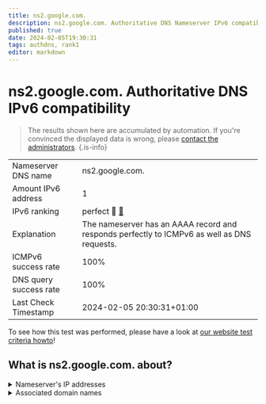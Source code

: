 ```yaml
---
title: ns2.google.com.
description: ns2.google.com. Authoritative DNS Nameserver IPv6 compatibility
published: true
date: 2024-02-05T19:30:31
tags: authdns, rank1
editor: markdown
---
```


# ns2.google.com. Authoritative DNS IPv6 compatibility

> The results shown here are accumulated by automation. If you're convinced the displayed data is wrong, please [contact the administrators](/howto/chat). 
{.is-info}




|   |   |
| - | - |
| Nameserver DNS name | ns2.google.com.
| Amount IPv6 address | 1
| IPv6 ranking | perfect :1st_place_medal: [🔗](/howto/ranking) |
| Explanation | The nameserver has an AAAA record and responds perfectly to ICMPv6 as well as DNS requests. |
| ICMPv6 success rate | 100%|
| DNS query success rate | 100% |
| Last Check Timestamp | 2024-02-05 20:30:31+01:00 |

To see how this test was performed, please have a look at [our website test criteria howto](/howto/testcriteria/authdns)!


## What is ns2.google.com. about?




<details>
<summary>Nameserver's IP addresses</summary>

2001:4860:4802:34::a

</details>



<details>
<summary>Associated domain names</summary>

google.com

music.youtube.com

www.youtube.com

</details>
